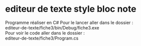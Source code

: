 # editeur de texte style bloc note
Programme réaliser en C#
Pour le lancer aller dans le dossier :     
editeur-de-texte/fiche3/bin/Debug/fiche3.exe      
Pour voir le code aller dans le dossier :         
editeur-de-texte/fiche3/Program.cs

